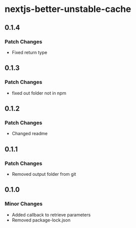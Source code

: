 # nextjs-better-unstable-cache

## 0.1.4

### Patch Changes

- Fixed return type

## 0.1.3

### Patch Changes

- fixed out folder not in npm

## 0.1.2

### Patch Changes

- Changed readme

## 0.1.1

### Patch Changes

- Removed output folder from git

## 0.1.0

### Minor Changes

- Added callback to retrieve parameters
- Removed package-lock.json
